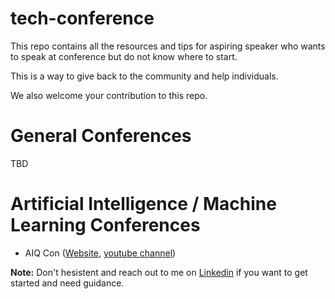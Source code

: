 # tech-conference
This repo contains all the resources and tips for aspiring speaker who wants to speak at conference but do not know where to start. 

This is a way to give back to the community and help individuals. 

We also welcome your contribution to this repo.

# General Conferences
TBD

# Artificial Intelligence / Machine Learning Conferences
* AIQ Con ([Website](https://www.aiqualityconference.com/), [youtube channel](https://www.youtube.com/@AIQCON))

**Note:** Don't hesistent and reach out to me on [Linkedin](https://www.linkedin.com/in/rakeshkumar1007/) if you want to get started and need guidance.

